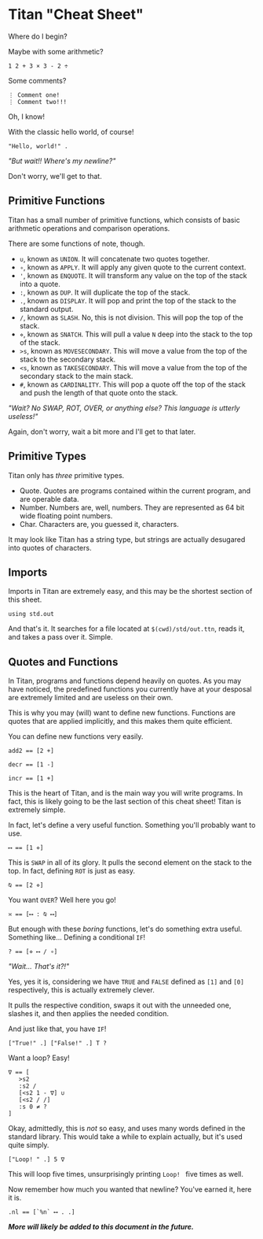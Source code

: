 # Titan "Cheat Sheet"
Where do I begin?

Maybe with some arithmetic?

```
1 2 + 3 × 3 - 2 ÷
```

Some comments?

```
⋮ Comment one!
⋮ Comment two!!!
```

Oh, I know!

With the classic hello world, of course!

```
"Hello, world!" .
```

*"But wait!! Where's my newline?"*

Don't worry, we'll get to that.

## Primitive Functions
Titan has a small number of primitive functions, which consists of basic arithmetic operations and comparison operations.

There are some functions of note, though.

- `∪`, known as `UNION`. It will concatenate two quotes together.
- `∘`, known as `APPLY`. It will apply any given quote to the current context.
- `'`, known as `ENQUOTE`. It will transform any value on the top of the stack into a quote.
- `:`, known as `DUP`. It will duplicate the top of the stack.
- `.`, known as `DISPLAY`. It will pop and print the top of the stack to the standard output.
- `/`, known as `SLASH`. No, this is not division. This will pop the top of the stack.
- `⋄`, known as `SNATCH`. This will pull a value `N` deep into the stack to the top of the stack.
- `>s`, known as `MOVESECONDARY`. This will move a value from the top of the stack to the secondary stack.
- `<s`, known as `TAKESECONDARY`. This will move a value from the top of the secondary stack to the main stack.
- `#`, known as `CARDINALITY`. This will pop a quote off the top of the stack and push the length of that quote onto the stack.

*"Wait? No SWAP, ROT, OVER, or anything else? This language is utterly useless!"*

Again, don't worry, wait a bit more and I'll get to that later.

## Primitive Types
Titan only has *three* primitive types.

- Quote. Quotes are programs contained within the current program, and are operable data.
- Number. Numbers are, well, numbers. They are represented as 64 bit wide floating point numbers.
- Char. Characters are, you guessed it, characters.

It may look like Titan has a string type, but strings are actually desugared into quotes of characters.

## Imports
Imports in Titan are extremely easy, and this may be the shortest section of this sheet.

```
using std.out
```

And that's it. It searches for a file located at `$(cwd)/std/out.ttn`, reads it, and takes a pass over it. Simple.

## Quotes and Functions
In Titan, programs and functions depend heavily on quotes. As you may have noticed, the predefined functions you currently have at your desposal are extremely limited and are useless on their own.

This is why you may (will) want to define new functions. Functions are quotes that are applied implicitly, and this makes them quite efficient.

You can define new functions very easily.

```
add2 == [2 +]

decr == [1 -]

incr == [1 +]
```

This is the heart of Titan, and is the main way you will write programs. In fact, this is likely going to be the last section of this cheat sheet! Titan is extremely simple.

In fact, let's define a very useful function. Something you'll probably want to use.

```
⟷ == [1 ⋄]
```

This is `SWAP` in all of its glory. It pulls the second element on the stack to the top. In fact, defining `ROT` is just as easy.

```
⍉ == [2 ⋄]
```

You want `OVER`? Well here you go!

```
≍ == [⟷ : ⍉ ⟷]
```

But enough with these *boring* functions, let's do something extra useful. Something like... Defining a conditional `IF`!

```
? == [⋄ ⟷ / ∘]
```

*"Wait... That's it?!"*

Yes, yes it is, considering we have `TRUE` and `FALSE` defined as `[1]` and `[0]` respectively, this is actually extremely clever.

It pulls the respective condition, swaps it out with the unneeded one, slashes it, and then applies the needed condition.

And just like that, you have `IF`!

```
["True!" .] ["False!" .] T ?
```

Want a loop? Easy!

```
∇ == [
   >s2
   :s2 /
   [<s2 1 - ∇] ∪
   [<s2 / /]
   :s 0 ≠ ?
]
```

Okay, admittedly, this is *not* so easy, and uses many words defined in the standard library. This would take a while to explain actually, but it's used quite simply.

```
["Loop! " .] 5 ∇
```

This will loop five times, unsurprisingly printing `Loop! ` five times as well.

Now remember how much you wanted that newline? You've earned it, here it is.

```
.nl == [`%n` ⟷ . .]
```

__*More will likely be added to this document in the future.*__
